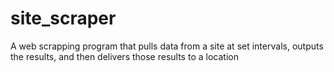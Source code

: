# site_scraper
A web scrapping program that pulls data from a site at set intervals, outputs the results, and then delivers those results to a location
